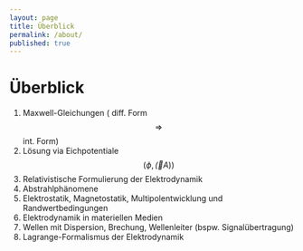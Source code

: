 ```yaml
---
layout: page
title: Überblick
permalink: /about/
published: true
---
```

# Überblick

1.	Maxwell-Gleichungen ( diff. Form $$ \Longrightarrow $$ int. Form)
2.	Lösung via Eichpotentiale $$ (\phi , \vec(A) ) $$
3.	Relativistische Formulierung der Elektrodynamik
4.	Abstrahlphänomene
5.	Elektrostatik, Magnetostatik, Multipolentwicklung und Randwertbedingungen
6.	Elektrodynamik in materiellen Medien
7.	Wellen mit Dispersion, Brechung, Wellenleiter (bspw. Signalübertragung)
8.	Lagrange-Formalismus der Elektrodynamik




